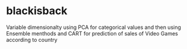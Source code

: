 # blackisback
Variable dimensionalty using PCA for categorical values and then using Ensemble menthods and CART for prediction 
of sales of Video Games according to country
